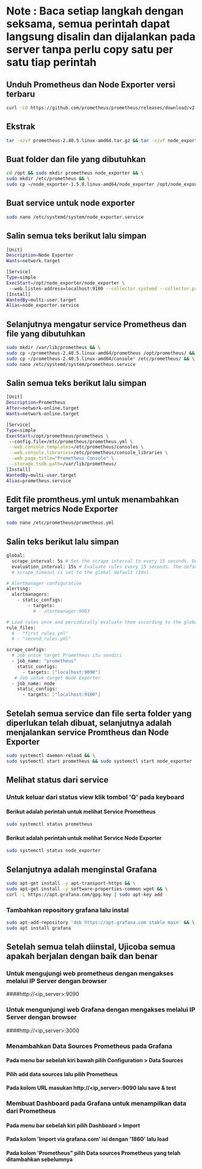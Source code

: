 # Note : Baca setiap langkah dengan seksama, semua perintah dapat langsung disalin dan dijalankan pada server tanpa perlu copy satu per satu tiap perintah
## Unduh Prometheus dan Node Exporter versi terbaru
```bash
curl -LO https://github.com/prometheus/prometheus/releases/download/v2.40.5/prometheus-2.40.5.linux-amd64.tar.gz && curl -LO https://github.com/prometheus/node_exporter/releases/download/v1.5.0/node_exporter-1.5.0.linux-amd64.tar.gz
```
## Ekstrak
```bash
tar -xzvf prometheus-2.40.5.linux-amd64.tar.gz && tar -xzvf node_exporter-1.5.0.linux-amd64.tar.gz
```
## Buat folder dan file yang dibutuhkan
```bash
cd /opt && sudo mkdir prometheus node_exporter && \
sudo mkdir /etc/prometheus && \
sudo cp ~/node_exporter-1.5.0.linux-amd64/node_exporter /opt/node_exporter/
```
## Buat service untuk node exporter
```bash
sudo nano /etc/systemd/system/node_exporter.service
```
## Salin semua teks berikut lalu simpan
```bash
[Unit]
Description=Node Exporter
Wants=network.target

[Service]
Type=simple
ExecStart=/opt/node_exporter/node_exporter \
 --web.listen-address=localhost:9100 --collector.systemd --collector.processes
[Install]
WantedBy=multi-user.target
Alias=node_exporter.service
```
## Selanjutnya mengatur service Prometheus dan file yang dibutuhkan
```bash
sudo mkdir /var/lib/prometheus && \
sudo cp ~/prometheus-2.40.5.linux-amd64/prometheus /opt/prometheus/ && \
sudo cp ~/prometheus-2.40.5.linux-amd64/console* /etc/prometheus/ && \
sudo nano /etc/systemd/system/prometheus.service
```
## Salin semua teks berikut lalu simpan
```bash
[Unit]
Description=Prometheus
After=network-online.target
Wants=network-online.target

[Service]
Type=simple
ExecStart=/opt/prometheus/prometheus \
 --config.file=/etc/prometheus/prometheus.yml \
 --web.console.templates=/etc/prometheus/consoles \
 --web.console.libraries=/etc/prometheus/console_libraries \
 --web.page-title="Prometheus Console" \
 --storage.tsdb.path=/var/lib/prometheus/
[Install]
WantedBy=multi-user.target
Alias=prometheus.service
```
## Edit file promtheus.yml untuk menambahkan target metrics Node Exporter
```bash
sudo nano /etc/prometheus/prometheus.yml
```
## Salin teks berikut lalu simpan
```bash
global:
  scrape_interval: 5s # Set the scrape interval to every 15 seconds. Default is every 1 minute.
  evaluation_interval: 15s # Evaluate rules every 15 seconds. The default is every 1 minute.
  # scrape_timeout is set to the global default (10s).

# Alertmanager configuration
alerting:
  alertmanagers:
    - static_configs:
        - targets:
          # - alertmanager:9093

# Load rules once and periodically evaluate them according to the global 'evaluation_interval'.
rule_files:
  # - "first_rules.yml"
  # - "second_rules.yml"

scrape_configs:
  # Job untuk target Prometheus itu sendiri
  - job_name: "prometheus"
    static_configs:
      - targets: ["localhost:9090"]
   # Job untuk target Node Exporter
  - job_name: node
    static_configs:
      - targets: ["localhost:9100"]
```
## Setelah semua service dan file serta folder yang diperlukan telah dibuat, selanjutnya adalah menjalankan service Promtheus dan Node Exporter
```bash
sudo systemctl daemon-reload && \
sudo systemctl start prometheus && sudo systemctl start node_exporter
```
## Melihat status dari service 
### Untuk keluar dari status view klik tombol 'Q' pada keyboard
#### Berikut adalah perintah untuk melihat Service Prometheus
```bash
sudo systemctl status prometheus
```
#### Berikut adalah perintah untuk melihat Service Node Exporter
```bash
sudo systemctl status node_exporter
```

## Selanjutnya adalah menginstal Grafana
```bash
sudo apt-get install -y apt-transport-https && \
sudo apt-get install -y software-properties-common wget && \
curl -L https://apt.grafana.com/gpg.key | sudo apt-key add -
```
### Tambahkan repository grafana lalu instal
```bash
sudo apt-add-repository 'deb https://apt.grafana.com stable main' && \
sudo apt install grafana
```

## Setelah semua telah diinstal, Ujicoba semua apakah berjalan dengan baik dan benar
### Untuk mengujungi web prometheus dengan mengakses melalui IP Server dengan browser
####http://<ip_server>:9090

### Untuk mengunjungi web Grafana dengan mengakses melalui IP Server dengan browser
####http://<ip_server>:3000

### Menambahkan Data Sources Prometheus pada Grafana
#### Pada menu bar sebelah kiri bawah pilih Configuration > Data Sources 
#### Pilih add data sources lalu pilih Prometheus
#### Pada kolom URL masukan http://<ip_server>:9090 lalu save & test

### Membuat Dashboard pada Grafana untuk menampilkan data dari Prometheus
#### Pada menu bar sebelah kiri pilih Dashboard > Import 
#### Pada kolom 'Import via grafana.com' isi dengan '1860' lalu load
#### Pada kolom 'Prometheus" pilih Data sources Prometheus yang telah ditambahkan sebelumnya
